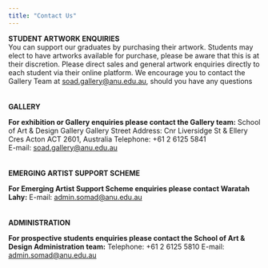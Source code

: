 ```yaml
---
title: "Contact Us"
---
```


**__STUDENT ARTWORK ENQUIRIES__**  
You can support our graduates by purchasing their artwork. Students may elect to have artworks available for purchase, please be aware that this is at their discretion. 
Please direct sales and general artwork enquiries directly to each student via their online platform.  We encourage you to contact the Gallery Team at [soad.gallery@anu.edu.au](mailto:soad.gallery@anu.edu.au), should you have any questions 
\
\
\
**__GALLERY__**

**__For exhibition or Gallery enquiries please contact the Gallery team:__**
School of Art & Design Gallery 
Gallery Street Address: Cnr Liversidge St & Ellery Cres 
Acton ACT 2601, Australia 
Telephone: +61 2 6125 5841  
E-mail: soad.gallery@anu.edu.au 
\
\
\
**__EMERGING ARTIST SUPPORT SCHEME__**

**__For Emerging Artist Support Scheme enquiries please contact Waratah Lahy:__**
E-mail: [admin.somad@anu.edu.au](mailto:admin.somad@anu.edu.au)
\
\
\
**__ADMINISTRATION__**

**__For prospective students enquiries please contact the School of Art & Design Administration team:__**
Telephone: +61 2 6125 5810 
E-mail: [admin.somad@anu.edu.au](mailto:admin.somad@anu.edu.au)

